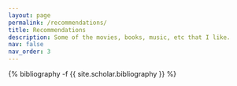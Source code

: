 ```yaml
---
layout: page
permalink: /recommendations/
title: Recommendations
description: Some of the movies, books, music, etc that I like. 
nav: false
nav_order: 3
---
```

<!-- _pages/publications.md -->
<div class="publications">

{% bibliography -f {{ site.scholar.bibliography }} %}

</div>
